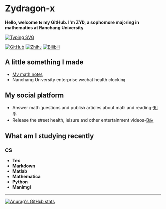 # Zydragon-x 
**Hello, welcome to my GitHub. I'm ZYD, a sophomore majoring in mathematics at Nanchang University**


[![Typing SVG](https://readme-typing-svg.herokuapp.com?center=%E5%81%87&vCenter=%E5%81%87&lines=Abstractness+is+the+price+of+generality)](https://git.io/typing-svg)

[![GitHub](https://img.shields.io/static/v1?label=Github&message=0&color=red&logo=github)](https://github.com/Zydragon-x)
[![Zhihu](https://img.shields.io/static/v1?label=Zhihu&message=215&color=blue&logo=zhihu&labelColor=abcdef)](https://www.zhihu.com/people/niu-l-28)
[![Bilibili](https://img.shields.io/badge/Bilibili-4-ff69b4)](https://space.bilibili.com/354150688)


## A little something I made
- [My math notes](https://github.com/Zydragon-x/Ncu-math-notes)
- Nanchang University enterprise wechat health clocking


## My social platform
- Answer math questions and publish articles about math and reading-[知乎](https://www.zhihu.com/people/niu-l-28)
- Release the street health, leisure and other entertainment videos-[B站](https://space.bilibili.com/354150688)



## What am I studying recently

### CS

- **Tex**
- **Markdown**
- **Matlab**
- **Mathematica**
- **Python**
- **Manimgl**


---


[![Anurag's GitHub stats](https://github-readme-stats.vercel.app/api?username=Zydragon-x&show_icons=true&theme=radical)](https://github.com/anuraghazra/github-readme-stats)
